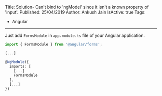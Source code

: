 Title: Solution- Can't bind to 'ngModel' since it isn't a known property of 'input'.
Published: 25/04/2019
Author: Ankush Jain
IsActive: true
Tags:
  - Angular
---
Just add `FormsModule` in `app.module.ts` file of your Angular application.

```ts
import { FormsModule } from '@angular/forms';

[...]

@NgModule({
  imports: [
    [...]
    FormsModule
  ],
  [...]
})
```
                